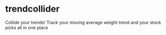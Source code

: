 # trendcollider
Collide your trends! Track your moving average weight trend and your stock picks all in one place
